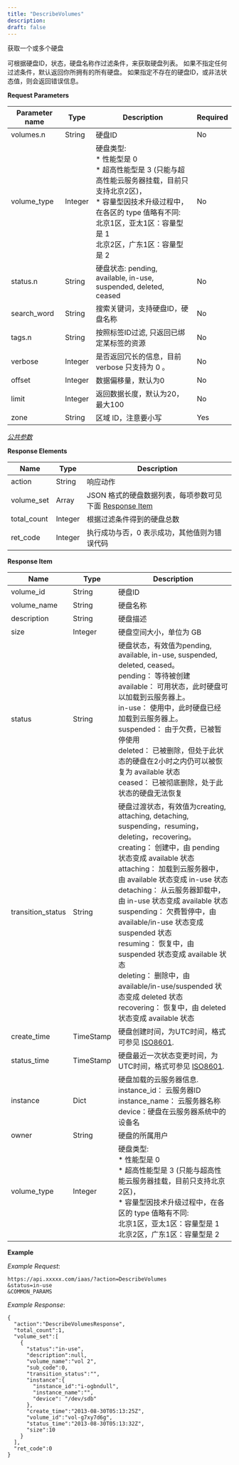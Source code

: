 ```yaml
---
title: "DescribeVolumes"
description: 
draft: false
---
```




获取一个或多个硬盘

可根据硬盘ID，状态，硬盘名称作过滤条件，来获取硬盘列表。 如果不指定任何过滤条件，默认返回你所拥有的所有硬盘。 如果指定不存在的硬盘ID，或非法状态值，则会返回错误信息。

**Request Parameters**

| Parameter name | Type | Description | Required |
| --- | --- | --- | --- |
| volumes.n | String | 硬盘ID | No |
| volume_type | Integer | 硬盘类型:<br/>*   性能型是 0<br/>*   超高性能型是 3 (只能与超高性能云服务器挂载，目前只支持北京2区)，<br/>*   容量型因技术升级过程中，在各区的 type 值略有不同:<br/>    北京1区，亚太1区：容量型是 1<br/>    北京2区，广东1区：容量型是 2 | No |
| status.n | String | 硬盘状态: pending, available, in-use, suspended, deleted, ceased | No |
| search_word | String | 搜索关键词，支持硬盘ID，硬盘名称 | No |
| tags.n | String | 按照标签ID过滤, 只返回已绑定某标签的资源 | No |
| verbose | Integer | 是否返回冗长的信息，目前 verbose 只支持为 0 。 | No |
| offset | Integer | 数据偏移量，默认为0 | No |
| limit | Integer | 返回数据长度，默认为20，最大100 | No |
| zone | String | 区域 ID，注意要小写 | Yes |

[_公共参数_](../../../parameters/)

**Response Elements**

| Name | Type | Description |
| --- | --- | --- |
| action | String | 响应动作 |
| volume_set | Array | JSON 格式的硬盘数据列表，每项参数可见下面 [Response Item](#response-item) |
| total_count | Integer | 根据过滤条件得到的硬盘总数 |
| ret_code | Integer | 执行成功与否，0 表示成功，其他值则为错误代码 |

**Response Item**

| Name | Type | Description |
| --- | --- | --- |
| volume_id | String | 硬盘ID |
| volume_name | String | 硬盘名称 |
| description | String | 硬盘描述 |
| size | Integer | 硬盘空间大小，单位为 GB |
| status | String | 硬盘状态，有效值为pending, available, in-use, suspended, deleted, ceased。<br/>pending： 等待被创建<br/>available： 可用状态，此时硬盘可以加载到云服务器上。<br/>in-use： 使用中，此时硬盘已经加载到云服务器上。<br/>suspended： 由于欠费，已被暂停使用<br/>deleted： 已被删除，但处于此状态的硬盘在2小时之内仍可以被恢复为 available 状态<br/>ceased： 已被彻底删除，处于此状态的硬盘无法恢复 |
| transition_status | String | 硬盘过渡状态，有效值为creating, attaching, detaching, suspending，resuming，deleting，recovering。<br/>creating： 创建中，由 pending 状态变成 available 状态<br/>attaching： 加载到云服务器中，由 available 状态变成 in-use 状态<br/>detaching： 从云服务器卸载中，由 in-use 状态变成 available 状态<br/>suspending： 欠费暂停中，由 available/in-use 状态变成 suspended 状态<br/>resuming： 恢复中，由 suspended 状态变成 available 状态<br/>deleting： 删除中，由 available/in-use/suspended 状态变成 deleted 状态<br/>recovering： 恢复中，由 deleted 状态变成 available 状态 |
| create_time | TimeStamp | 硬盘创建时间，为UTC时间，格式可参见 [ISO8601](http://www.w3.org/TR/NOTE-datetime). |
| status_time | TimeStamp | 硬盘最近一次状态变更时间，为UTC时间，格式可参见 [ISO8601](http://www.w3.org/TR/NOTE-datetime). |
| instance | Dict | 硬盘加载的云服务器信息.<br/>instance_id： 云服务器ID<br/>instance_name： 云服务器名称<br/>device：硬盘在云服务器系统中的设备名 |
| owner | String | 硬盘的所属用户 |
| volume_type | Integer | 硬盘类型:<br/>*   性能型是 0<br/>*   超高性能型是 3 (只能与超高性能云服务器挂载，目前只支持北京2区)，<br/>*   容量型因技术升级过程中，在各区的 type 值略有不同:<br/>    北京1区，亚太1区：容量型是 1<br/>    北京2区，广东1区：容量型是 2 |

**Example**

_Example Request_:

```
https://api.xxxxx.com/iaas/?action=DescribeVolumes
&status=in-use
&COMMON_PARAMS
```

_Example Response_:

```
{
  "action":"DescribeVolumesResponse",
  "total_count":1,
  "volume_set":[
    {
      "status":"in-use",
      "description":null,
      "volume_name":"vol 2",
      "sub_code":0,
      "transition_status":"",
      "instance":{
        "instance_id":"i-ogbndull",
        "instance_name":"",
        "device": "/dev/sdb"
      },
      "create_time":"2013-08-30T05:13:25Z",
      "volume_id":"vol-g7xy7d6g",
      "status_time":"2013-08-30T05:13:32Z",
      "size":10
    }
  ],
  "ret_code":0
}
```
